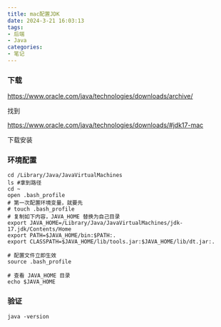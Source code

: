 ```yaml
---
title: mac配置JDK
date: 2024-3-21 16:03:13
tags:
- 后端
- Java
categories: 
- 笔记
---
```


### 下载

https://www.oracle.com/java/technologies/downloads/archive/

找到

https://www.oracle.com/java/technologies/downloads/#jdk17-mac

下载安装

### 环境配置

```shell
cd /Library/Java/JavaVirtualMachines
ls #拿到路径
cd ~
open .bash_profile
# 第一次配置环境变量，就要先
# touch .bash_profile
# 复制如下内容，JAVA_HOME 替换为自己目录
export JAVA_HOME=/Library/Java/JavaVirtualMachines/jdk-17.jdk/Contents/Home
export PATH=$JAVA_HOME/bin:$PATH:.
export CLASSPATH=$JAVA_HOME/lib/tools.jar:$JAVA_HOME/lib/dt.jar:.

# 配置文件立即生效
source .bash_profile

# 查看 JAVA_HOME 目录
echo $JAVA_HOME
```

### 验证

```shell
java -version
```


